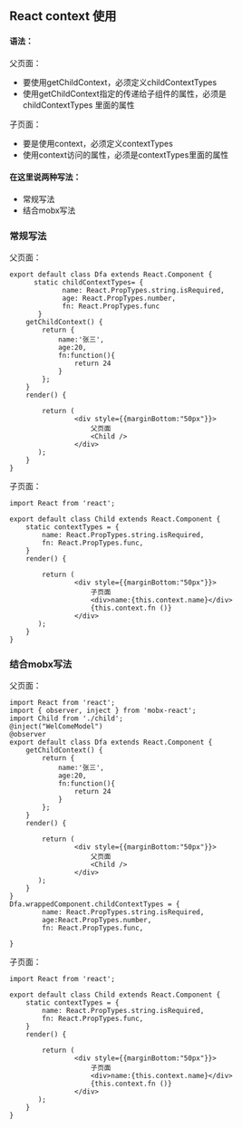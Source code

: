 ## React context 使用

#### 语法：

父页面： 

 * 要使用getChildContext，必须定义childContextTypes
 * 使用getChildContext指定的传递给子组件的属性，必须是childContextTypes 里面的属性 

子页面：  

 * 要是使用context，必须定义contextTypes   
 * 使用context访问的属性，必须是contextTypes里面的属性  


#### 在这里说两种写法：

 * 常规写法
 * 结合mobx写法




###  常规写法

父页面：
```
export default class Dfa extends React.Component {
	  static childContextTypes= {
	         name: React.PropTypes.string.isRequired,
	         age: React.PropTypes.number,
	         fn: React.PropTypes.func
	   }
 	getChildContext() {
        return {
            name:'张三',
            age:20,
            fn:function(){
            	return 24
            }
        };
    }
	render() {

		return (
				<div style={{marginBottom:"50px"}}>
					父页面
					<Child />
				</div>
	   );
	}
}
```


子页面：

```
import React from 'react';

export default class Child extends React.Component {
	static contextTypes = {
        name: React.PropTypes.string.isRequired,
        fn: React.PropTypes.func,
    }
	render() {

		return (
				<div style={{marginBottom:"50px"}}>
					子页面
					<div>name:{this.context.name}</div>
					{this.context.fn ()}
				</div>
	   );
	}
}

```

### 结合mobx写法

父页面：


```
import React from 'react';
import { observer, inject } from 'mobx-react';
import Child from './child';
@inject("WelComeModel")
@observer
export default class Dfa extends React.Component {
 	getChildContext() {
        return {
            name:'张三',
            age:20,
            fn:function(){
            	return 24
            }
        };
    }
	render() {

		return (
				<div style={{marginBottom:"50px"}}>
					父页面
					<Child />
				</div>
	   );
	}
}
Dfa.wrappedComponent.childContextTypes = {
		name: React.PropTypes.string.isRequired,
		age:React.PropTypes.number,
        fn: React.PropTypes.func,
      
}

```


子页面：

```
import React from 'react';

export default class Child extends React.Component {
	static contextTypes = {
        name: React.PropTypes.string.isRequired,
        fn: React.PropTypes.func,
    }
	render() {

		return (
				<div style={{marginBottom:"50px"}}>
					子页面
					<div>name:{this.context.name}</div>
					{this.context.fn ()}
				</div>
	   );
	}
}

```



